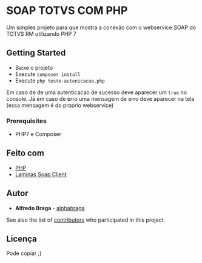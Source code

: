 # SOAP TOTVS COM PHP

Um simples projeto para que mostra a conexão com o webservice SOAP do TOTVS RM utilizando PHP 7

## Getting Started

* Baixe o projeto
* Execute `composer install`
* Execute `php teste-autenicacao.php`

Em caso de de uma autenticacao de sucesso deve aparecer um `true` no console. Já em caso de erro uma mensagem de erro deve aparecer na tela (essa mensagem é do proprio webservice)

### Prerequisites

* PHP7 e Composer

## Feito com

* [PHP](http://www.php.net)
* [Laminas Soap Client](https://docs.laminas.dev/laminas-soap/client/)

## Autor

* **Alfredo Braga** - [alphabraga](https://github.com/alphabraga)

See also the list of [contributors](https://github.com/your/project/contributors) who participated in this project.

## Licença

Pode copiar ;)